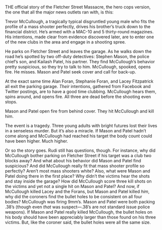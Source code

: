 THE official story of the Fletcher Street Massacre, the hero cops version, the
one that all the major news outlets ran with, is this:

Trevor McCullough, a tragically typical disgruntled young male who fits the
profile of a mass shooter perfectly, drives his brother’s truck down to the
financial district. He’s armed with a MAC-10 and 5 thirty-round magazines. His
intentions, made clear from evidence discovered later, are to enter one of the
new clubs in the area and engage in a shooting spree.

He parks on Fletcher Street and leaves the garage. As he walks down the road
he’s spotted by two off-duty detectives: Stephen Mason, the police chief’s son,
and Kailash Patel, his partner. They find McCullough’s behavior pretty
suspicious, so they try to talk to him. McCullough, spooked, opens fire. He
misses. Mason and Patel seek cover and call for back-up.

At the exact same time Alan Foran, Stephanie Foran, and Lacey Fitzpatrick all
exit the parking garage. _Their_ intentions, gathered from Facebook and Twitter
postings, are to have a good time clubbing. McCullough hears them, spins around,
and opens fire. All three are dead before the shooting even stops.

Mason and Patel open fire from behind cover. They hit McCullough and kill him.

The event is a tragedy. Three young adults with bright futures lost their lives
in a senseless murder. But it’s also a miracle. If Mason and Patel hadn’t come
along and McCullough had reached his target the body count could have been
higher. Much higher.

Or so the story goes. Rudi still has questions, though. For instance, why did
McCullough bother parking on Fletcher Street if his target was a club two blocks
away? And what about his behavior did Mason and Patel find suspicious? And did
McCullough really fit that mass shooter profile so perfectly? Aren’t most mass
shooters white? Also, what were Mason and Patel doing there in the first place?
Why didn’t the victims hear the shots and stay inside the garage? How did
McCullough score three kill shots on the victims and yet not a single hit on
Mason and Patel? And now, if McCullough killed Lacey and the Forans, but Mason
and Patel killed _him_, why did the coroners find the bullet holes to be
consistent on all four bodies? McCullough was firing 9mm’s. Mason and Patel were
both packing .38’s (though even _that_ was suspect—.38’s are not standard issue
police weapons). If Mason and Patel really killed McCullough, the bullet holes
on his body should have been appreciably larger than those found on his three
victims. But, like the coroner said, the bullet holes were all the same size.
